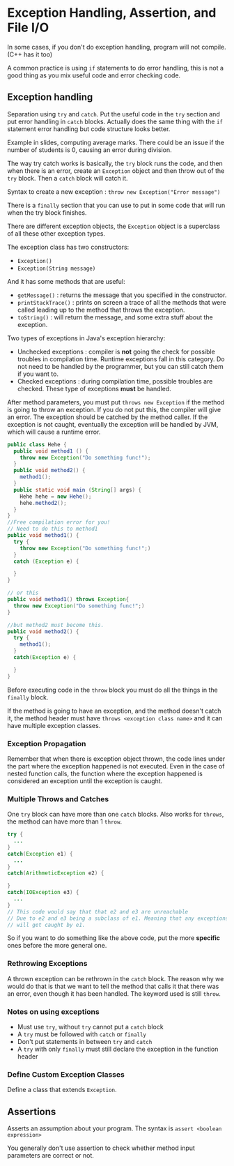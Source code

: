 # Exception Handling, Assertion, and File I/O

In some cases, if you don't do exception handling, program will not compile. (C++ has it too)

A common practice is using `if` statements to do error handling, this is not a good thing as you mix useful code and error checking code.

## Exception handling

Separation using `try` and `catch`. Put the useful code in the `try` section and put error handling in `catch` blocks. Actually does the same thing with the `if` statement error handling but code structure looks better.

Example in slides, computing average marks. There could be an issue if the number of students is 0, causing an error during division.

The way try catch works is basically, the `try` block runs the code, and then when there is an error, create an `Exception` object and then throw out of the `try` block. Then a `catch` block will catch it.

Syntax to create a new exception : `throw new Exception("Error message")`

There is a `finally` section that you can use to put in some code that will run when the try block finishes.

There are different exception objects, the `Exception` object is a superclass of all these other exception types.

The exception class has two constructors:

- `Exception()`
- `Exception(String message)`

And it has some methods that are useful:

- `getMessage()` : returns the message that you specified in the constructor.
- `printStackTrace()` : prints on screen a trace of all the methods that were called leading up to the method that throws the exception.
- `toString()` : will return the message, and some extra stuff about the exception.

Two types of exceptions in Java's exception hierarchy:

- Unchecked exceptions : compiler is **not** going the check for possible troubles in compilation time. Runtime exceptions fall in this category. Do not need to be handled by the programmer, but you can still catch them if you want to.
- Checked exceptions : during compilation time, possible troubles are checked. These type of exceptions **must** be handled.

After method parameters, you must put `throws new Exception` if the method is going to throw an exception. If you do not put this, the compiler will give an error. The exception should be catched by the method caller. If the exception is not caught, eventually the exception will be handled by JVM, which will cause a runtime error.

```java
public class Hehe {
  public void method1 () {
    throw new Exception("Do something func!");
  }
  public void method2() {
    method1();
  }
  public static void main (String[] args) {
    Hehe hehe = new Hehe();
    hehe.method2();
  }
}
//Free compilation error for you!
// Need to do this to method1
public void method1() {
  try {
    throw new Exception("Do something func!";)
  }
  catch (Exception e) {

  }
}

// or this
public void method1() throws Exception{
  throw new Exception("Do something func!";)
}

//but method2 must become this.
public void method2() {
  try {
    method1();
  }
  catch(Exception e) {

  }
}
```

Before executing code in the `throw` block you must do all the things in the `finally` block.

If the method is going to have an exception, and the method doesn't catch it, the method header must have `throws <exception class name>` and it can have multiple exception classes.

### Exception Propagation
Remember that when there is exception object thrown, the code lines under the part where the exception happened is not executed. Even in the case of nested function calls, the function where the exception happened is considered an exception until the exception is caught.

### Multiple Throws and Catches
One `try` block can have more than one `catch` blocks. Also works for `throws`, the method can have more than 1 `throw`.

```java
try {
  ...
}
catch(Exception e1) {
  ...
}
catch(ArithmeticException e2) {

}
catch(IOException e3) {
  ...
}
// This code would say that that e2 and e3 are unreachable
// Due to e2 and e3 being a subclass of e1. Meaning that any exceptions
// will get caught by e1.
```

So if you want to do something like the above code, put the more **specific** ones before the more general one.

### Rethrowing Exceptions
A thrown exception can be rethrown in the `catch` block. The reason why we would do that is that we want to tell the method that calls it that there was an error, even though it has been handled. The keyword used is still `throw`.

### Notes on using exceptions
- Must use `try`, without `try` cannot put a `catch` block
- A `try` must be followed with `catch` or `finally`
- Don't put statements in between `try` and `catch`
- A `try` with only `finally` must still declare the exception in the function header

### Define Custom Exception Classes
Define a class that extends `Exception`.

## Assertions
Asserts an assumption about your program. The syntax is `assert <boolean expression>`

You generally don't use assertion to check whether method input parameters are correct or not. 
